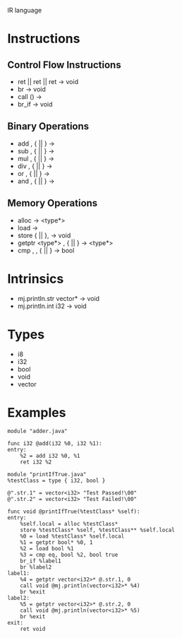 IR language

# Instructions

## Control Flow Instructions

- ret <type> || ret <type> <value> || ret <type> <immediate> -> void
- br <label> -> void
- call <type> <function> (<typed args>) -> <function type>
- br_if <label> -> void

## Binary Operations

- add <type> <value>, <type> {<value> || <immediate>} -> <type>
- sub <type> <value>, <type> {<value> || <immediate>} -> <type>
- mul <type> <value>, <type> {<value> || <immediate>} -> <type>
- div <type> <value>, <type> {<value> || <immediate>} -> <type>
- or  <type> <value>, <type> {<value> || <immediate>} -> <type>
- and <type> <value>, <type> {<value> || <immediate>} -> <type>

## Memory Operations

- alloc <type> -> <type*>
- load <type> <value> -> <type>
- store <type> {<value> || <immediate>}, <arg> -> void
- getptr <type*> <value>, {<immediate> || <arg>} -> <type*>
- cmp <operator>, <value>, {<value> || <immediate>} -> bool

# Intrinsics

- mj.println.str vector<i32>* <arg> -> void
- mj.println.int i32 <arg> -> void

# Types

- i8
- i32
- bool
- void
- vector<T>

# Examples

```
module "adder.java"

func i32 @add(i32 %0, i32 %1):
entry:
	%2 = add i32 %0, %1
	ret i32 %2
```

```
module "printIfTrue.java"
%testClass = type { i32, bool }

@".str.1" = vector<i32> "Test Passed!\00"
@".str.2" = vector<i32> "Test Failed!\00"

func void @printIfTrue(%testClass* %self):
entry:
	%self.local = alloc %testClass*
	store %testClass* %self, %testClass** %self.local
	%0 = load %testClass* %self.local
	%1 = getptr bool* %0, 1
	%2 = load bool %1
	%3 = cmp eq, bool %2, bool true
	br_if %label1
	br %label2
label1:
	%4 = getptr vector<i32>* @.str.1, 0
	call void @mj.println(vector<i32>* %4)
	br %exit
label2:
	%5 = getptr vector<i32>* @.str.2, 0
	call void @mj.println(vector<i32>* %5)
	br %exit
exit:
	ret void
```